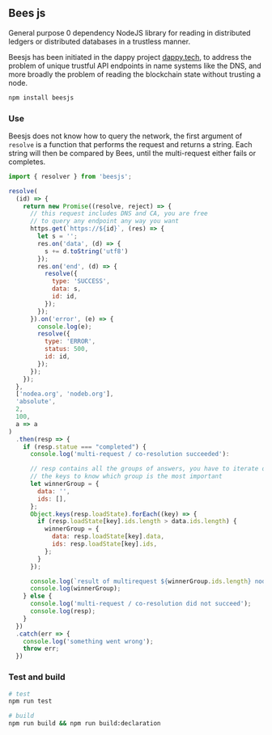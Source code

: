 ## Bees js

General purpose 0 dependency NodeJS library for reading in distributed ledgers or distributed databases in a trustless manner.

Beesjs has been initiated in the dappy project [dappy.tech](https://dappy.tech), to address the problem of unique trustful API endpoints in name systems like the DNS, and more broadly the problem of reading the blockchain state without trusting a node.

```bash
npm install beesjs
```

### Use

Beesjs does not know how to query the network, the first argument of `resolve` is a function that performs the request and returns a string. Each string will then be compared by Bees, until the multi-request either fails or completes.

```javascript
import { resolver } from 'beesjs';

resolve(
  (id) => {
    return new Promise((resolve, reject) => {
      // this request includes DNS and CA, you are free
      // to query any endpoint any way you want
      https.get(`https://${id}`, (res) => {
        let s = '';
        res.on('data', (d) => {
          s += d.toString('utf8')
        });
        res.on('end', (d) => {
          resolve({
            type: 'SUCCESS',
            data: s,
            id: id,
          });
        });
      }).on('error', (e) => {
        console.log(e);
        resolve({
          type: 'ERROR',
          status: 500,
          id: id,
        });
      });
    });
  },
  ['nodea.org', 'nodeb.org'],
  'absolute',
  2,
  100,
  a => a
)
  .then(resp => {
    if (resp.statue === "completed") {
      console.log('multi-request / co-resolution succeeded'):

      // resp contains all the groups of answers, you have to iterate over
      // the keys to know which group is the most important
      let winnerGroup = {
        data: '',
        ids: [],
      };
      Object.keys(resp.loadState).forEach((key) => {
        if (resp.loadState[key].ids.length > data.ids.length) {
          winnerGroup = {
            data: resp.loadState[key].data,
            ids: resp.loadState[key].ids,
          };
        }
      });

      console.log(`result of multirequest ${winnerGroup.ids.length} nodes in winning group :`);
      console.log(winnerGroup);
    } else {
      console.log('multi-request / co-resolution did not succeed');
      console.log(resp);
    }
  })
  .catch(err => {
    console.log('something went wrong');
    throw err;
  })
```

### Test and build

```bash
# test
npm run test

# build
npm run build && npm run build:declaration
```